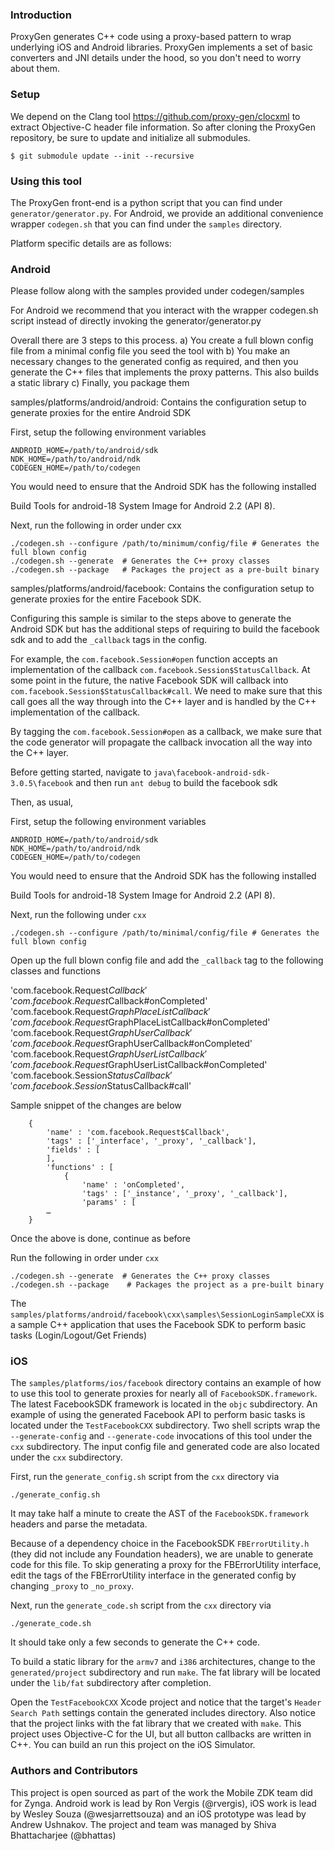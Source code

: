 ### Introduction
ProxyGen generates C++ code using a proxy-based pattern to wrap underlying iOS and Android libraries. ProxyGen implements a set of basic converters and JNI details under the hood, so you don't need to worry about them. 

### Setup
We depend on the Clang tool https://github.com/proxy-gen/clocxml to extract Objective-C header file information. So after cloning the ProxyGen repository, be sure to update and initialize all submodules.

```
$ git submodule update --init --recursive
```

### Using this tool
The ProxyGen front-end is a python script that you can find under `generator/generator.py`. For Android, we provide an additional convenience wrapper `codegen.sh` that you can find under the `samples` directory.

Platform specific details are as follows:

### Android
Please follow along with the samples provided under codegen/samples

For Android we recommend that you interact with the wrapper codegen.sh script instead of directly invoking the generator/generator.py

Overall there are 3 steps to this process. 
a) You create a full blown config file from a minimal config file you seed the tool with 
b) You make an necessary changes to the generated config as required, and then you generate the C++ files that implements the proxy patterns. This also builds a static library
c) Finally, you package them

samples/platforms/android/android: Contains the configuration setup to generate proxies for the entire Android SDK

First, setup the following environment variables
```
ANDROID_HOME=/path/to/android/sdk
NDK_HOME=/path/to/android/ndk
CODEGEN_HOME=/path/to/codegen
```
You would need to ensure that the Android SDK has the following installed 

Build Tools for android-18 
System Image for Android 2.2 (API 8).  
	
Next, run the following in order under cxx
```
./codegen.sh --configure /path/to/minimum/config/file # Generates the full blown config
./codegen.sh --generate  # Generates the C++ proxy classes
./codegen.sh --package	 # Packages the project as a pre-built binary
```

samples/platforms/android/facebook: Contains the configuration setup to generate proxies for the entire Facebook SDK. 

Configuring this sample is similar to the steps above to generate the Android SDK but has the additional steps of requiring to build the facebook sdk and to add the `_callback` tags in the config. 

For example, the `com.facebook.Session#open` function accepts an implementation of the callback `com.facebook.Session$StatusCallback`. At some point in the future, the native Facebook SDK will callback into `com.facebook.Session$StatusCallback#call`. We need to make sure that this call goes all the way through into the C++ layer and is handled by the C++ implementation of the callback.

By tagging the `com.facebook.Session#open` as a callback, we make sure that the code generator will propagate the callback invocation all the way into the C++ layer.

Before getting started, navigate to `java\facebook-android-sdk-3.0.5\facebook` and then run `ant debug` to build the facebook sdk

Then, as usual,

First, setup the following environment variables
```
ANDROID_HOME=/path/to/android/sdk
NDK_HOME=/path/to/android/ndk
CODEGEN_HOME=/path/to/codegen
```
You would need to ensure that the Android SDK has the following installed 

Build Tools for android-18 
System Image for Android 2.2 (API 8).  
	
Next, run the following under `cxx`
```
./codegen.sh --configure /path/to/minimal/config/file # Generates the full blown config
```	
	
Open up the full blown config file and add the `_callback` tag to the following classes and functions

'com.facebook.Request$Callback'
'com.facebook.Request$Callback#onCompleted'
'com.facebook.Request$GraphPlaceListCallback'
'com.facebook.Request$GraphPlaceListCallback#onCompleted'
'com.facebook.Request$GraphUserCallback'
'com.facebook.Request$GraphUserCallback#onCompleted'
'com.facebook.Request$GraphUserListCallback'
'com.facebook.Request$GraphUserListCallback#onCompleted'
'com.facebook.Session$StatusCallback'
'com.facebook.Session$StatusCallback#call'
		
Sample snippet of the changes are below
```
	{
		'name' : 'com.facebook.Request$Callback',
		'tags' : ['_interface', '_proxy', '_callback'],
		'fields' : [
		],	
		'functions' : [
			{
				'name' : 'onCompleted',
				'tags' : ['_instance', '_proxy', '_callback'],
				'params' : [
		…
	}
```	
	
Once the above is done, continue as before

Run the following in order under `cxx`
```
./codegen.sh --generate  # Generates the C++ proxy classes
./codegen.sh --package	  # Packages the project as a pre-built binary
```	
The `samples/platforms/android/facebook\cxx\samples\SessionLoginSampleCXX` is a sample C++ application that uses the Facebook SDK to perform basic tasks (Login/Logout/Get Friends)


### iOS

The `samples/platforms/ios/facebook` directory contains an example of how to use this tool to generate proxies for nearly all of `FacebookSDK.framework`. The latest FacebookSDK framework is located in the `objc` subdirectory. An example of using the generated Facebook API to perform basic tasks is located under the `TestFacebookCXX` subdirectory. Two shell scripts wrap the `--generate-config` and `--generate-code` invocations of this tool under the `cxx` subdirectory. The input config file and generated code are also located under the `cxx` subdirectory.

First, run the `generate_config.sh` script from the `cxx` directory via 
```
./generate_config.sh
```
It may take half a minute to create the AST of the `FacebookSDK.framework` headers and parse the metadata.

Because of a dependency choice in the FacebookSDK `FBErrorUtility.h` (they did not include any Foundation headers), we are unable to generate code for this file. To skip generating a proxy for the FBErrorUtility interface, edit the tags of the FBErrorUtility interface in the generated config by changing `_proxy` to `_no_proxy`.

Next, run the `generate_code.sh` script from the `cxx` directory via
```
./generate_code.sh
```
It should take only a few seconds to generate the C++ code.

To build a static library for the `armv7` and `i386` architectures, change to the `generated/project` subdirectory and run `make`. The fat library will be located under the `lib/fat` subdirectory after completion.

Open the `TestFacebookCXX` Xcode project and notice that the target's `Header Search Path` settings contain the generated includes directory. Also notice that the project links with the fat library that we created with `make`. This project uses Objective-C for the UI, but all button callbacks are written in C++. You can build an run this project on the iOS Simulator.

### Authors and Contributors
This project is open sourced as part of the work the Mobile ZDK team did for Zynga. Android work is lead by Ron Vergis (@rvergis), iOS work is lead by Wesley Souza (@wesjarrettsouza) and an iOS prototype was lead by Andrew Ushnakov. The project and team was managed by Shiva Bhattacharjee (@bhattas)
